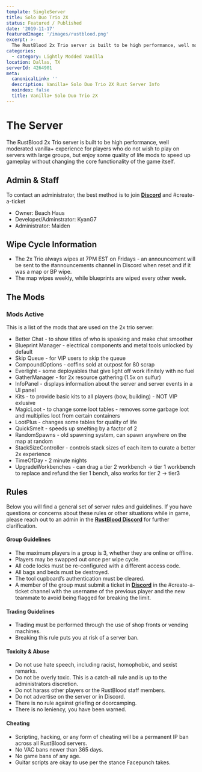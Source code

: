 ```yaml
---
template: SingleServer
title: Solo Duo Trio 2X
status: Featured / Published
date: '2019-11-17'
featuredImage: '/images/rustblood.png'
excerpt: >-
  The RustBlood 2x Trio server is built to be high performance, well moderated vanilla+ experience for players who do not wish to play on servers with large groups, but enjoy some quality of life mods to speed up gameplay without changing the core functionality of the game itself.
categories:
  - category: Lightly Modded Vanilla
location: Dallas, TX
serverId: 4264901
meta:
  canonicalLink: ''
  description: Vanilla+ Solo Duo Trio 2X Rust Server Info
  noindex: false
  title: Vanilla+ Solo Duo Trio 2X
---
```

# The Server
The RustBlood 2x Trio server is built to be high performance, well moderated vanilla+ experience for players who do not wish to play on servers with large groups, but enjoy some quality of life mods to speed up gameplay without changing the core functionality of the game itself.
## Admin & Staff
To contact an administrator, the best method is to join **[Discord](https://discord.gg/bzT9Euc)** and #create-a-ticket
* Owner: Beach Haus
* Developer/Adminstrator: KyanG7
* Administrator: Maiden

## Wipe Cycle Information
* The 2x Trio always wipes at 7PM EST on Fridays - an announcement will be sent to the #announcements channel in Discord when reset and if it was a map or BP wipe.
* The map wipes weekly, while blueprints are wiped every other week.

## The Mods

### Mods Active
This is a list of the mods that are used on the 2x trio server:
* Better Chat - to show titles of who is speaking and make chat smoother
* Blueprint Manager - electrical components and metal tools unlocked by default
* Skip Queue - for VIP users to skip the queue
* CompoundOptions - coffins sold at outpost for 80 scrap
* Everlight - some deployables that give light off work ifinitely with no fuel
* GatherManager - for 2x resource gathering (1.5x on sulfur)
* InfoPanel - displays information about the server and server events in a UI panel
* Kits - to provide basic kits to all players (bow, building) - NOT VIP exlusive
* MagicLoot - to change some loot tables - removes some garbage loot and multiplies loot from certain containers
* LootPlus - changes some tables for quality of life
* QuickSmelt - speeds up smelting by a factor of 2
* RandomSpawns - old spawning system, can spawn anywhere on the map at random
* StackSizeController - controls stack sizes of each item to curate a better 2x experience
* TimeOfDay - 2 minute nights
* UpgradeWorkbenches - can drag a tier 2 workbench -> tier 1 workbench to replace and refund the tier 1 bench, also works for tier 2 -> tier3

## Rules
Below you will find a general set of server rules and guidelines. If you have questions or concerns about these rules or other situations while in game, please reach out to an admin in the **[RustBlood Discord](https://discord.gg/bzT9Euc)** for further clarification.

#### Group Guidelines
* The maximum players in a group is 3, whether they are online or offline.
* Players may be swapped out once per wipe cycle.
* All code locks must be re-configured with a different access code.
* All bags and beds must be destroyed.
* The tool cupboard’s authentication must be cleared.
* A member of the group must submit a ticket in **[Discord](https://discord.gg/bzT9Euc)** in the #create-a-ticket channel with the username of the previous player and the new teammate to avoid being flagged for breaking the limit.

#### Trading Guidelines
* Trading must be performed through the use of shop fronts or vending machines.
* Breaking this rule puts you at risk of a server ban.

#### Toxicity & Abuse
* Do not use hate speech, including racist, homophobic, and sexist remarks.
* Do not be overly toxic. This is a catch-all rule and is up to the administrators discretion.
* Do not harass other players or the RustBlood staff members.
* Do not advertise on the server or in Discord.
* There is no rule against griefing or doorcamping.
* There is no leniency, you have been warned.

#### Cheating
* Scripting, hacking, or any form of cheating will be a permanent IP ban across all RustBlood servers.
* No VAC bans newer than 365 days.
* No game bans of any age.
* Guitar scripts are okay to use per the stance Facepunch takes.